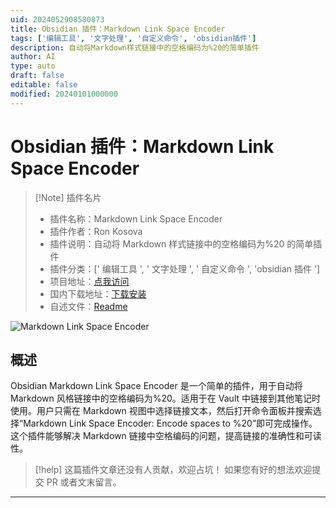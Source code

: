 ```yaml
---
uid: 2024052908580873
title: Obsidian 插件：Markdown Link Space Encoder
tags: ['编辑工具', '文字处理', '自定义命令', 'obsidian插件']
description: 自动将Markdown样式链接中的空格编码为%20的简单插件
author: AI
type: auto
draft: false
editable: false
modified: 20240101000000
---
```


# Obsidian 插件：Markdown Link Space Encoder

> [!Note] 插件名片
> - 插件名称：Markdown Link Space Encoder
> - 插件作者：Ron Kosova
> - 插件说明：自动将 Markdown 样式链接中的空格编码为%20 的简单插件
> - 插件分类：[' 编辑工具 ', ' 文字处理 ', ' 自定义命令 ', 'obsidian 插件 ']
> - 项目地址：[点我访问](https://github.com/rkosova/obsidian-markdown-link-space-encoder)
> - 国内下载地址：[下载安装](https://pkmer.cn/products/plugin/pluginMarket/?markdown-link-space-encoder)
> - 自述文件：[Readme](https://ghproxy.net/https://raw.githubusercontent.com/rkosova/obsidian-markdown-link-space-encoder/master/README.md)

![Markdown Link Space Encoder](https://cdn.pkmer.cn/covers/markdown-link-space-encoder.gif!pkmer)

## 概述

Obsidian Markdown Link Space Encoder 是一个简单的插件，用于自动将 Markdown 风格链接中的空格编码为%20。适用于在 Vault 中链接到其他笔记时使用。用户只需在 Markdown 视图中选择链接文本，然后打开命令面板并搜索选择“Markdown Link Space Encoder: Encode spaces to %20”即可完成操作。这个插件能够解决 Markdown 链接中空格编码的问题，提高链接的准确性和可读性。

> [!help]
> 这篇插件文章还没有人贡献，欢迎占坑！
> 如果您有好的想法欢迎提交 PR 或者文末留言。

---



